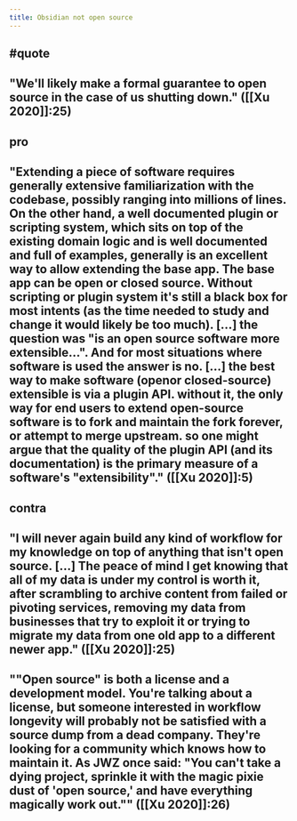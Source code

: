 ```yaml
---
title: Obsidian not open source
---
```


## #quote 

## "We'll likely make a formal guarantee to open source in the case of us shutting down." ([[Xu 2020]]:25)

## pro

## "Extending a piece of software requires generally extensive familiarization with the codebase, possibly ranging into millions of lines. On the other hand, a well documented plugin or scripting system, which sits on top of the existing domain logic and is well documented and full of examples, generally is an excellent way to allow extending the base app. The base app can be open or closed source. Without scripting or plugin system it's still a black box for most intents (as the time needed to study and change it would likely be too much). […] the question was "is an open source software more extensible...". And for most situations where software is used the answer is no. […] the best way to make software (openor closed-source) extensible is via a plugin API. without it, the only way for end users to extend open-source software is to fork and maintain the fork forever, or attempt to merge upstream. so one might argue that the quality of the plugin API (and its documentation) is the primary measure of a software's "extensibility"." ([[Xu 2020]]:5)

## contra

## "I will never again build any kind of workflow for my knowledge on top of anything that isn't open source. […] The peace of mind I get knowing that all of my data is under my control is worth it, after scrambling to archive content from failed or pivoting services, removing my data from businesses that try to exploit it or trying to migrate my data from one old app to a different newer app." ([[Xu 2020]]:25)

## ""Open source" is both a license and a development model. You're talking about a license, but someone interested in workflow longevity will probably not be satisfied with a source dump from a dead company. They're looking for a community which knows how to maintain it. As JWZ once said: "You can't take a dying project, sprinkle it with the magic pixie dust of 'open source,' and have everything magically work out."" ([[Xu 2020]]:26)

